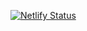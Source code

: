[![Netlify Status](https://api.netlify.com/api/v1/badges/6ad78e80-e1ec-4262-a8f1-18fe174b861c/deploy-status)](https://app.netlify.com/sites/jovial-roentgen-cd3741/deploys)
